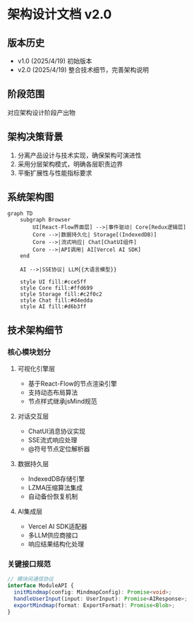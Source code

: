 # 架构设计文档 v2.0
## 版本历史
- v1.0 (2025/4/19) 初始版本
- v2.0 (2025/4/19) 整合技术细节，完善架构说明

## 阶段范围
对应架构设计阶段产出物

## 架构决策背景
1. 分离产品设计与技术实现，确保架构可演进性
2. 采用分层架构模式，明确各层职责边界
3. 平衡扩展性与性能指标要求

## 系统架构图
```mermaid
graph TD
    subgraph Browser
        UI[React-Flow界面层] -->|事件驱动| Core[Redux逻辑层]
        Core -->|数据持久化| Storage[(IndexedDB)]
        Core -->|流式响应| Chat[ChatUI组件]
        Core -->|API调用| AI[Vercel AI SDK]
    end
    
    AI -->|SSE协议| LLM{{大语言模型}}
    
    style UI fill:#cce5ff
    style Core fill:#ffd699
    style Storage fill:#c2f0c2
    style Chat fill:#d4edda
    style AI fill:#d6b3ff
```

## 技术架构细节
### 核心模块划分
1. 可视化引擎层
   - 基于React-Flow的节点渲染引擎
   - 支持动态布局算法
   - 节点样式继承jsMind规范

2. 对话交互层
   - ChatUI消息协议实现
   - SSE流式响应处理
   - @符号节点定位解析器

3. 数据持久层
   - IndexedDB存储引擎
   - LZMA压缩算法集成
   - 自动备份恢复机制

4. AI集成层
   - Vercel AI SDK适配器
   - 多LLM供应商接口
   - 响应结果结构化处理

### 关键接口规范
```typescript
// 模块间通信协议
interface ModuleAPI {
  initMindmap(config: MindmapConfig): Promise<void>;
  handleUserInput(input: UserInput): Promise<AIResponse>;
  exportMindmap(format: ExportFormat): Promise<Blob>;
}
